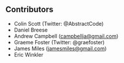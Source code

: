 Contributors
------------
* Colin Scott (Twitter: @AbstractCode)
* Daniel Breese
* Andrew Campbell (campbellja@gmail.com)
* Graeme Foster (Twitter: @graefoster) 
* James Miles (jamesmiles@gmail.com)
* Eric Winkler